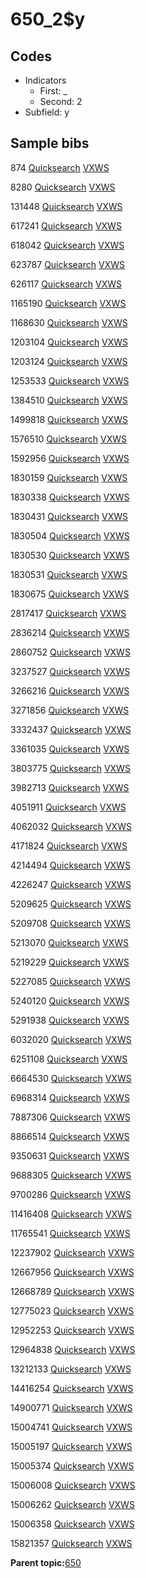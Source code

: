 # 650\_2$y

## Codes

-   Indicators
    -   First: \_
    -   Second: 2
-   Subfield: y

## Sample bibs

874 [Quicksearch](https://search.library.yale.edu/catalog/874) [VXWS](http://prodorbis.library.yale.edu:7014/vxws/GetHoldingsService?bibId=874)

8280 [Quicksearch](https://search.library.yale.edu/catalog/8280) [VXWS](http://prodorbis.library.yale.edu:7014/vxws/GetHoldingsService?bibId=8280)

131448 [Quicksearch](https://search.library.yale.edu/catalog/131448) [VXWS](http://prodorbis.library.yale.edu:7014/vxws/GetHoldingsService?bibId=131448)

617241 [Quicksearch](https://search.library.yale.edu/catalog/617241) [VXWS](http://prodorbis.library.yale.edu:7014/vxws/GetHoldingsService?bibId=617241)

618042 [Quicksearch](https://search.library.yale.edu/catalog/618042) [VXWS](http://prodorbis.library.yale.edu:7014/vxws/GetHoldingsService?bibId=618042)

623787 [Quicksearch](https://search.library.yale.edu/catalog/623787) [VXWS](http://prodorbis.library.yale.edu:7014/vxws/GetHoldingsService?bibId=623787)

626117 [Quicksearch](https://search.library.yale.edu/catalog/626117) [VXWS](http://prodorbis.library.yale.edu:7014/vxws/GetHoldingsService?bibId=626117)

1165190 [Quicksearch](https://search.library.yale.edu/catalog/1165190) [VXWS](http://prodorbis.library.yale.edu:7014/vxws/GetHoldingsService?bibId=1165190)

1168630 [Quicksearch](https://search.library.yale.edu/catalog/1168630) [VXWS](http://prodorbis.library.yale.edu:7014/vxws/GetHoldingsService?bibId=1168630)

1203104 [Quicksearch](https://search.library.yale.edu/catalog/1203104) [VXWS](http://prodorbis.library.yale.edu:7014/vxws/GetHoldingsService?bibId=1203104)

1203124 [Quicksearch](https://search.library.yale.edu/catalog/1203124) [VXWS](http://prodorbis.library.yale.edu:7014/vxws/GetHoldingsService?bibId=1203124)

1253533 [Quicksearch](https://search.library.yale.edu/catalog/1253533) [VXWS](http://prodorbis.library.yale.edu:7014/vxws/GetHoldingsService?bibId=1253533)

1384510 [Quicksearch](https://search.library.yale.edu/catalog/1384510) [VXWS](http://prodorbis.library.yale.edu:7014/vxws/GetHoldingsService?bibId=1384510)

1499818 [Quicksearch](https://search.library.yale.edu/catalog/1499818) [VXWS](http://prodorbis.library.yale.edu:7014/vxws/GetHoldingsService?bibId=1499818)

1576510 [Quicksearch](https://search.library.yale.edu/catalog/1576510) [VXWS](http://prodorbis.library.yale.edu:7014/vxws/GetHoldingsService?bibId=1576510)

1592956 [Quicksearch](https://search.library.yale.edu/catalog/1592956) [VXWS](http://prodorbis.library.yale.edu:7014/vxws/GetHoldingsService?bibId=1592956)

1830159 [Quicksearch](https://search.library.yale.edu/catalog/1830159) [VXWS](http://prodorbis.library.yale.edu:7014/vxws/GetHoldingsService?bibId=1830159)

1830338 [Quicksearch](https://search.library.yale.edu/catalog/1830338) [VXWS](http://prodorbis.library.yale.edu:7014/vxws/GetHoldingsService?bibId=1830338)

1830431 [Quicksearch](https://search.library.yale.edu/catalog/1830431) [VXWS](http://prodorbis.library.yale.edu:7014/vxws/GetHoldingsService?bibId=1830431)

1830504 [Quicksearch](https://search.library.yale.edu/catalog/1830504) [VXWS](http://prodorbis.library.yale.edu:7014/vxws/GetHoldingsService?bibId=1830504)

1830530 [Quicksearch](https://search.library.yale.edu/catalog/1830530) [VXWS](http://prodorbis.library.yale.edu:7014/vxws/GetHoldingsService?bibId=1830530)

1830531 [Quicksearch](https://search.library.yale.edu/catalog/1830531) [VXWS](http://prodorbis.library.yale.edu:7014/vxws/GetHoldingsService?bibId=1830531)

1830675 [Quicksearch](https://search.library.yale.edu/catalog/1830675) [VXWS](http://prodorbis.library.yale.edu:7014/vxws/GetHoldingsService?bibId=1830675)

2817417 [Quicksearch](https://search.library.yale.edu/catalog/2817417) [VXWS](http://prodorbis.library.yale.edu:7014/vxws/GetHoldingsService?bibId=2817417)

2836214 [Quicksearch](https://search.library.yale.edu/catalog/2836214) [VXWS](http://prodorbis.library.yale.edu:7014/vxws/GetHoldingsService?bibId=2836214)

2860752 [Quicksearch](https://search.library.yale.edu/catalog/2860752) [VXWS](http://prodorbis.library.yale.edu:7014/vxws/GetHoldingsService?bibId=2860752)

3237527 [Quicksearch](https://search.library.yale.edu/catalog/3237527) [VXWS](http://prodorbis.library.yale.edu:7014/vxws/GetHoldingsService?bibId=3237527)

3266216 [Quicksearch](https://search.library.yale.edu/catalog/3266216) [VXWS](http://prodorbis.library.yale.edu:7014/vxws/GetHoldingsService?bibId=3266216)

3271856 [Quicksearch](https://search.library.yale.edu/catalog/3271856) [VXWS](http://prodorbis.library.yale.edu:7014/vxws/GetHoldingsService?bibId=3271856)

3332437 [Quicksearch](https://search.library.yale.edu/catalog/3332437) [VXWS](http://prodorbis.library.yale.edu:7014/vxws/GetHoldingsService?bibId=3332437)

3361035 [Quicksearch](https://search.library.yale.edu/catalog/3361035) [VXWS](http://prodorbis.library.yale.edu:7014/vxws/GetHoldingsService?bibId=3361035)

3803775 [Quicksearch](https://search.library.yale.edu/catalog/3803775) [VXWS](http://prodorbis.library.yale.edu:7014/vxws/GetHoldingsService?bibId=3803775)

3982713 [Quicksearch](https://search.library.yale.edu/catalog/3982713) [VXWS](http://prodorbis.library.yale.edu:7014/vxws/GetHoldingsService?bibId=3982713)

4051911 [Quicksearch](https://search.library.yale.edu/catalog/4051911) [VXWS](http://prodorbis.library.yale.edu:7014/vxws/GetHoldingsService?bibId=4051911)

4062032 [Quicksearch](https://search.library.yale.edu/catalog/4062032) [VXWS](http://prodorbis.library.yale.edu:7014/vxws/GetHoldingsService?bibId=4062032)

4171824 [Quicksearch](https://search.library.yale.edu/catalog/4171824) [VXWS](http://prodorbis.library.yale.edu:7014/vxws/GetHoldingsService?bibId=4171824)

4214494 [Quicksearch](https://search.library.yale.edu/catalog/4214494) [VXWS](http://prodorbis.library.yale.edu:7014/vxws/GetHoldingsService?bibId=4214494)

4226247 [Quicksearch](https://search.library.yale.edu/catalog/4226247) [VXWS](http://prodorbis.library.yale.edu:7014/vxws/GetHoldingsService?bibId=4226247)

5209625 [Quicksearch](https://search.library.yale.edu/catalog/5209625) [VXWS](http://prodorbis.library.yale.edu:7014/vxws/GetHoldingsService?bibId=5209625)

5209708 [Quicksearch](https://search.library.yale.edu/catalog/5209708) [VXWS](http://prodorbis.library.yale.edu:7014/vxws/GetHoldingsService?bibId=5209708)

5213070 [Quicksearch](https://search.library.yale.edu/catalog/5213070) [VXWS](http://prodorbis.library.yale.edu:7014/vxws/GetHoldingsService?bibId=5213070)

5219229 [Quicksearch](https://search.library.yale.edu/catalog/5219229) [VXWS](http://prodorbis.library.yale.edu:7014/vxws/GetHoldingsService?bibId=5219229)

5227085 [Quicksearch](https://search.library.yale.edu/catalog/5227085) [VXWS](http://prodorbis.library.yale.edu:7014/vxws/GetHoldingsService?bibId=5227085)

5240120 [Quicksearch](https://search.library.yale.edu/catalog/5240120) [VXWS](http://prodorbis.library.yale.edu:7014/vxws/GetHoldingsService?bibId=5240120)

5291938 [Quicksearch](https://search.library.yale.edu/catalog/5291938) [VXWS](http://prodorbis.library.yale.edu:7014/vxws/GetHoldingsService?bibId=5291938)

6032020 [Quicksearch](https://search.library.yale.edu/catalog/6032020) [VXWS](http://prodorbis.library.yale.edu:7014/vxws/GetHoldingsService?bibId=6032020)

6251108 [Quicksearch](https://search.library.yale.edu/catalog/6251108) [VXWS](http://prodorbis.library.yale.edu:7014/vxws/GetHoldingsService?bibId=6251108)

6664530 [Quicksearch](https://search.library.yale.edu/catalog/6664530) [VXWS](http://prodorbis.library.yale.edu:7014/vxws/GetHoldingsService?bibId=6664530)

6968314 [Quicksearch](https://search.library.yale.edu/catalog/6968314) [VXWS](http://prodorbis.library.yale.edu:7014/vxws/GetHoldingsService?bibId=6968314)

7887306 [Quicksearch](https://search.library.yale.edu/catalog/7887306) [VXWS](http://prodorbis.library.yale.edu:7014/vxws/GetHoldingsService?bibId=7887306)

8866514 [Quicksearch](https://search.library.yale.edu/catalog/8866514) [VXWS](http://prodorbis.library.yale.edu:7014/vxws/GetHoldingsService?bibId=8866514)

9350631 [Quicksearch](https://search.library.yale.edu/catalog/9350631) [VXWS](http://prodorbis.library.yale.edu:7014/vxws/GetHoldingsService?bibId=9350631)

9688305 [Quicksearch](https://search.library.yale.edu/catalog/9688305) [VXWS](http://prodorbis.library.yale.edu:7014/vxws/GetHoldingsService?bibId=9688305)

9700286 [Quicksearch](https://search.library.yale.edu/catalog/9700286) [VXWS](http://prodorbis.library.yale.edu:7014/vxws/GetHoldingsService?bibId=9700286)

11416408 [Quicksearch](https://search.library.yale.edu/catalog/11416408) [VXWS](http://prodorbis.library.yale.edu:7014/vxws/GetHoldingsService?bibId=11416408)

11765541 [Quicksearch](https://search.library.yale.edu/catalog/11765541) [VXWS](http://prodorbis.library.yale.edu:7014/vxws/GetHoldingsService?bibId=11765541)

12237902 [Quicksearch](https://search.library.yale.edu/catalog/12237902) [VXWS](http://prodorbis.library.yale.edu:7014/vxws/GetHoldingsService?bibId=12237902)

12667956 [Quicksearch](https://search.library.yale.edu/catalog/12667956) [VXWS](http://prodorbis.library.yale.edu:7014/vxws/GetHoldingsService?bibId=12667956)

12668789 [Quicksearch](https://search.library.yale.edu/catalog/12668789) [VXWS](http://prodorbis.library.yale.edu:7014/vxws/GetHoldingsService?bibId=12668789)

12775023 [Quicksearch](https://search.library.yale.edu/catalog/12775023) [VXWS](http://prodorbis.library.yale.edu:7014/vxws/GetHoldingsService?bibId=12775023)

12952253 [Quicksearch](https://search.library.yale.edu/catalog/12952253) [VXWS](http://prodorbis.library.yale.edu:7014/vxws/GetHoldingsService?bibId=12952253)

12964838 [Quicksearch](https://search.library.yale.edu/catalog/12964838) [VXWS](http://prodorbis.library.yale.edu:7014/vxws/GetHoldingsService?bibId=12964838)

13212133 [Quicksearch](https://search.library.yale.edu/catalog/13212133) [VXWS](http://prodorbis.library.yale.edu:7014/vxws/GetHoldingsService?bibId=13212133)

14416254 [Quicksearch](https://search.library.yale.edu/catalog/14416254) [VXWS](http://prodorbis.library.yale.edu:7014/vxws/GetHoldingsService?bibId=14416254)

14900771 [Quicksearch](https://search.library.yale.edu/catalog/14900771) [VXWS](http://prodorbis.library.yale.edu:7014/vxws/GetHoldingsService?bibId=14900771)

15004741 [Quicksearch](https://search.library.yale.edu/catalog/15004741) [VXWS](http://prodorbis.library.yale.edu:7014/vxws/GetHoldingsService?bibId=15004741)

15005197 [Quicksearch](https://search.library.yale.edu/catalog/15005197) [VXWS](http://prodorbis.library.yale.edu:7014/vxws/GetHoldingsService?bibId=15005197)

15005374 [Quicksearch](https://search.library.yale.edu/catalog/15005374) [VXWS](http://prodorbis.library.yale.edu:7014/vxws/GetHoldingsService?bibId=15005374)

15006008 [Quicksearch](https://search.library.yale.edu/catalog/15006008) [VXWS](http://prodorbis.library.yale.edu:7014/vxws/GetHoldingsService?bibId=15006008)

15006262 [Quicksearch](https://search.library.yale.edu/catalog/15006262) [VXWS](http://prodorbis.library.yale.edu:7014/vxws/GetHoldingsService?bibId=15006262)

15006358 [Quicksearch](https://search.library.yale.edu/catalog/15006358) [VXWS](http://prodorbis.library.yale.edu:7014/vxws/GetHoldingsService?bibId=15006358)

15821357 [Quicksearch](https://search.library.yale.edu/catalog/15821357) [VXWS](http://prodorbis.library.yale.edu:7014/vxws/GetHoldingsService?bibId=15821357)

**Parent topic:**[650](../../tags/650/650.md)

